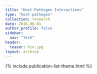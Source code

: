 ```yaml
---
title: "Host-Pathogen Interactions"
type: "host-pathogen"
collection: research
date: 2016-08-01
author_profile: false
sidebar:
  nav: "Tech"
header:
  teaser: hiv.jpg
layout: archive
---
```


{% include publication-list-theme.html %}
